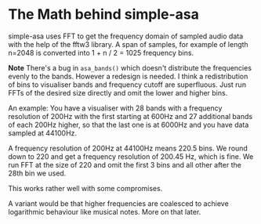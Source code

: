 # The Math behind simple-asa

simple-asa uses FFT to get the frequency domain of sampled audio data with the
help of the fftw3 library. A span of samples, for example of length n=2048 is
converted into 1 + n / 2 = 1025 frequency bins.

**Note** There's a bug in `asa_bands()` which doesn't distribute the
frequencies evenly to the bands. However a redesign is needed. I think a
redistribution of bins to visualiser bands and frequency cutoff are
superfluous. Just run FFTs of the desired size directly and omit the lower and
higher bins.

An example: You have a visualiser with 28 bands with a frequency resolution of
200Hz with the first starting at 600Hz and 27 additional bands of each 200Hz
higher, so that the last one is at 6000Hz and you have data sampled at 44100Hz.

A frequency resolution of 200Hz at 44100Hz means 220.5 bins. We round down to
220 and get a frequency resolution of 200.45 Hz, which is fine. We run FFT at
the size of 220 and omit the first 3 bins and all other after the 28th bin we
used.

This works rather well with some compromises.

A variant would be that higher frequencies are coalesced to achieve logarithmic
behaviour like musical notes. More on that later.